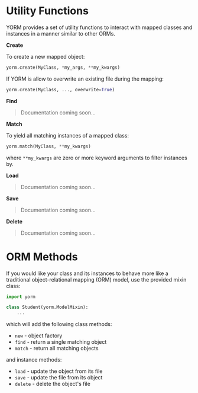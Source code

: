 # Utility Functions

YORM provides a set of utility functions to interact with mapped classes and instances in a manner similar to other ORMs.

**Create**

To create a new mapped object:

```python
yorm.create(MyClass, *my_args, **my_kwargs)
```

If YORM is allow to overwrite an existing file during the mapping:

```python
yorm.create(MyClass, ..., overwrite=True)
```

**Find**

> Documentation coming soon...

**Match**

To yield all matching instances of a mapped class:

```python
yorm.match(MyClass, **my_kwargs)
```

where `**my_kwargs` are zero or more keyword arguments to filter instances by.

**Load**

> Documentation coming soon...

**Save**

> Documentation coming soon...

**Delete**

> Documentation coming soon...

# ORM Methods

If you would like your class and its instances to behave more like a traditional object-relational mapping (ORM) model, use the provided mixin class:

```python
import yorm

class Student(yorm.ModelMixin):
    ...
```

which will add the following class methods:

- `new` - object factory
- `find` - return a single matching object
- `match` - return all matching objects

and instance methods:

- `load` - update the object from its file
- `save` - update the file from its object
- `delete` - delete the object's file
